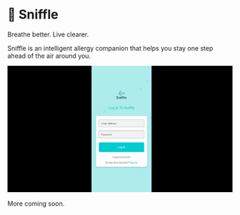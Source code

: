 # 🌿 Sniffle

Breathe better. Live clearer.

Sniffle is an intelligent allergy companion that helps you stay one step ahead of the air around you.

![Sniffle Demo](assets/sniffle-demo.gif)

More coming soon.
